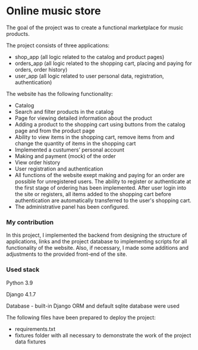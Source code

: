 # Online music store

The goal of the project was to create a functional marketplace for music products.

The project consists of three applications:
- shop_app (all logic related to the catalog and product pages)
- orders_app (all logic related to the shopping cart, placing and paying for orders, order history)
- user_app (all logic related to user personal data, registration, authentication)

The website has the following functionality:
- Catalog
- Search and filter products in the catalog
- Page for viewing detailed information about the product
- Adding a product to the shopping cart using buttons from the catalog page and from the product page
- Ability to view items in the shopping cart, remove items from and change the quantity of items in the shopping cart
- Implemented a custumers’ personal account
- Making and payment (mock) of the order
- View order history
- User registration and authentication
- All functions of the website exept making and paying for an order are possible for unregistered users. The ability to register or authenticate at the first stage of ordering has been implemented. After user login into the site or registers, all items added to the shopping cart before authentication are automatically transferred to the user's shopping cart.
- The administrative panel has been configured.

### My contribution
In this project, I implemented the backend from designing the structure of applications, links and the project database to implementing scripts for all functionality of the website. Also, if necessary, I made some additions and adjustments to the provided front-end of the site.

### Used stack
Python 3.9

Django 4.1.7

Database - built-in Django ORM and default sqlite database were used

The following files have been prepared to deploy the project:
- requirements.txt
- fixtures folder with all necessary to demonstrate the work of the project data fixtures 